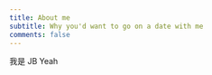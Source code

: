 ```yaml
---
title: About me
subtitle: Why you'd want to go on a date with me
comments: false
---
```


我是 JB Yeah